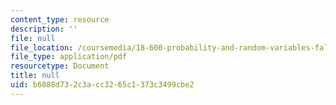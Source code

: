 ```yaml
---
content_type: resource
description: ''
file: null
file_location: /coursemedia/18-600-probability-and-random-variables-fall-2019/b6088d732c3acc3265c1373c3499cbe2_MIT18_600F19_lec32.pdf
file_type: application/pdf
resourcetype: Document
title: null
uid: b6088d73-2c3a-cc32-65c1-373c3499cbe2
---
```


